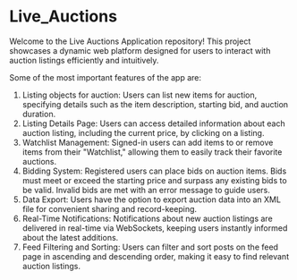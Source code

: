 # Live_Auctions

Welcome to the Live Auctions Application repository! This project showcases a dynamic web platform designed for users to interact with auction listings efficiently and intuitively.

Some of the most important features of the app are:

1. Listing objects for auction: Users can list new items for auction, specifying details such as the item description, starting bid, and auction duration.
2. Listing Details Page: Users can access detailed information about each auction listing, including the current price, by clicking on a listing.
3. Watchlist Management: Signed-in users can add items to or remove items from their "Watchlist," allowing them to easily track their favorite auctions.
4. Bidding System: Registered users can place bids on auction items. Bids must meet or exceed the starting price and surpass any existing bids to be valid. Invalid bids are met with an error message to guide users.
5. Data Export: Users have the option to export auction data into an XML file for convenient sharing and record-keeping.
6. Real-Time Notifications: Notifications about new auction listings are delivered in real-time via WebSockets, keeping users instantly informed about the latest additions.
7. Feed Filtering and Sorting: Users can filter and sort posts on the feed page in ascending and descending order, making it easy to find relevant auction listings.
